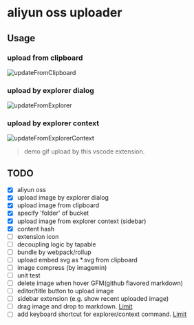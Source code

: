 # aliyun oss uploader

## Usage

### upload from clipboard

![updateFromClipboard](https://fangbinwei-blog-image.oss-cn-shanghai.aliyuncs.com/github/aliyun-oss-uploader/updateFromClipboard_bf2399e2.gif)

### upload by explorer dialog

![updateFromExplorer](https://fangbinwei-blog-image.oss-cn-shanghai.aliyuncs.com/github/aliyun-oss-uploader/updateFromExplorer_9f6ee648.gif)


### upload by explorer context

![updateFromExplorerContext](https://fangbinwei-blog-image.oss-cn-shanghai.aliyuncs.com/github/aliyun-oss-uploader/updateFromExplorerContext_37c3aac0.gif)

> demo gif upload by this vscode extension.

## TODO

* [x] aliyun oss
* [x] upload image by explorer dialog
* [x] upload image from clipboard
* [x] specify 'folder' of bucket
* [x] upload image from explorer context (sidebar)
* [x] content hash
* [ ] extension icon
* [ ] decoupling logic by tapable
* [ ] bundle by webpack/rollup
* [ ] upload embed svg as *.svg from clipboard
* [ ] image compress (by imagemin)
* [ ] unit test
* [ ] delete image when hover GFM(github flavored markdown)
* [ ] editor/title button to upload image
* [ ] sidebar extension (e.g. show recent uploaded image)
* [ ] drag image and drop to markdown. [Limit](https://github.com/microsoft/vscode/issues/5240)
* [ ] add keyboard shortcut for explorer/context command. [Limit](https://github.com/microsoft/vscode/issues/3553)